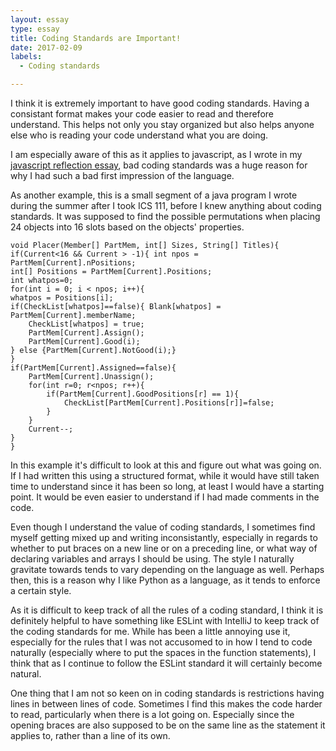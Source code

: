 ```yaml
---
layout: essay
type: essay
title: Coding Standards are Important!
date: 2017-02-09
labels:
  - Coding standards

---
```




I think it is extremely important to have good coding standards. Having a consistant format makes your code easier to read and therefore understand. This helps not only you stay organized but also helps anyone else who is reading your code understand what you are doing.

I am especially aware of this as it applies to javascript, as I wrote in my [javascript reflection essay](https://alexcw234.github.io/essays/javascript1.html), bad coding standards was a huge reason for why I had such a bad first impression of the language. 

As another example, this is a small segment of a java program I wrote during the summer after I took ICS 111, before I knew anything about coding standards. It was supposed to find the possible permutations when placing 24 objects into 16 slots based on the objects' properties.

```
void Placer(Member[] PartMem, int[] Sizes, String[] Titles){
if(Current<16 && Current > -1){	int npos = PartMem[Current].nPositions;
int[] Positions = PartMem[Current].Positions;
int whatpos=0;
for(int i = 0; i < npos; i++){ 
whatpos = Positions[i];
if(CheckList[whatpos]==false){ Blank[whatpos] = PartMem[Current].memberName;
	CheckList[whatpos] = true;	
	PartMem[Current].Assign();
	PartMem[Current].Good(i);
} else {PartMem[Current].NotGood(i);}	
}
if(PartMem[Current].Assigned==false){
	PartMem[Current].Unassign();
	for(int r=0; r<npos; r++){
		if(PartMem[Current].GoodPositions[r] == 1){
			CheckList[PartMem[Current].Positions[r]]=false;
		}
	}
	Current--;	
}
}
```
In this example it's difficult to look at this and figure out what was going on. If I had written this using a structured format, while it would have still taken time to understand since it has been so long, at least I would have a starting point. It would be even easier to understand if I had made comments in the code.

Even though I understand the value of coding standards, I sometimes find myself getting mixed up and writing inconsistantly, especially in regards to whether to put braces on a new line or on a preceding line, or what way of declaring variables and arrays I should be using. The style I naturally gravitate towards tends to vary depending on the language as well. Perhaps then, this is a reason why I like Python as a language, as it tends to enforce a certain style.

As it is difficult to keep track of all the rules of a coding standard, I think it is definitely helpful to have something like ESLint with IntelliJ to keep track of the coding standards for me. While has been a little annoying use it, especially for the rules that I was not accusomed to in how I tend to code naturally (especially where to put the spaces in the function statements), I think that as I continue to follow the ESLint standard it will certainly become natural.

One thing that I am not so keen on in coding standards is restrictions having lines in between lines of code. Sometimes I find this makes the code harder to read, particularly when there is a lot going on. Especially since the opening braces are also supposed to be on the same line as the statement it applies to, rather than a line of its own. 





